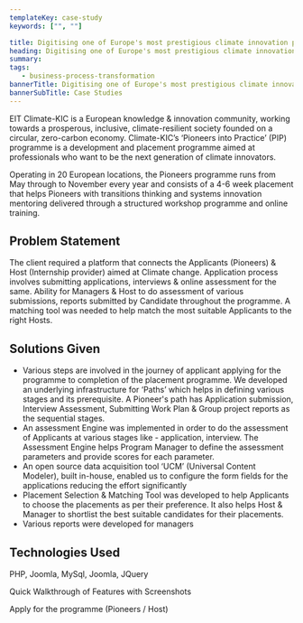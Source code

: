 ```yaml
---
templateKey: case-study
keywords: ["", ""]

title: Digitising one of Europe's most prestigious climate innovation programs
heading: Digitising one of Europe's most prestigious climate innovation programs
summary: 
tags: 
   - business-process-transformation
bannerTitle: Digitising one of Europe's most prestigious climate innovation programs
bannerSubTitle: Case Studies
---
```


EIT Climate-KIC is a European knowledge & innovation community, working towards a prosperous, inclusive, climate-resilient society founded on a circular, zero-carbon economy. Climate-KIC’s ‘Pioneers into Practice’ (PIP) programme is a development and placement programme aimed at professionals who want to be the next generation of climate innovators.

Operating in 20 European locations, the Pioneers programme runs from May through to November every year and consists of a 4-6 week placement that helps Pioneers with transitions thinking and systems innovation mentoring delivered through a structured workshop programme and online training.

## Problem Statement
The client required a platform that connects the Applicants (Pioneers) & Host (Internship provider) aimed at Climate change. Application process involves submitting applications, interviews & online assessment for the same. Ability for Managers & Host to do assessment of various submissions, reports submitted by Candidate throughout the programme. A matching tool was needed to help match the most suitable Applicants to the right Hosts.

## Solutions Given

* Various steps are involved in the journey of applicant applying for the programme to completion of the placement programme. We developed an underlying infrastructure for  ‘Paths’ which helps in defining various stages and its prerequisite. A Pioneer's path has  Application submission, Interview Assessment, Submitting Work Plan & Group project reports as the sequential stages. 
* An assessment Engine was implemented in order to do the assessment of Applicants at various stages like  -  application, interview. The Assessment Engine helps Program Manager to define the assessment parameters and  provide scores for each parameter.
* An open source data acquisition tool ‘UCM’ (Universal Content Modeler), built in-house, enabled us to configure the form fields for the applications reducing the effort significantly
* Placement Selection & Matching Tool was developed to help Applicants to choose the placements as per their preference. It also helps Host & Manager to shortlist the best suitable candidates for their placements.
* Various reports were developed for managers

## Technologies Used
PHP, Joomla, MySql, Joomla, JQuery

Quick Walkthrough of Features with Screenshots 

Apply for the programme (Pioneers / Host)










